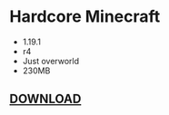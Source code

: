 # Hardcore Minecraft

- 1.19.1
- r4
- Just overworld
- 230MB

## [DOWNLOAD](https://1drv.ms/f/c/f6360edf9e1ae044/AnFfKNebjlhNv_nlEdzciZ0?e=EvHZiI)
  
